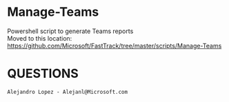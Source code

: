 # Manage-Teams
Powershell script to generate Teams reports  
Moved to this location: https://github.com/Microsoft/FastTrack/tree/master/scripts/Manage-Teams 

# QUESTIONS
    Alejandro Lopez - Alejanl@Microsoft.com  
